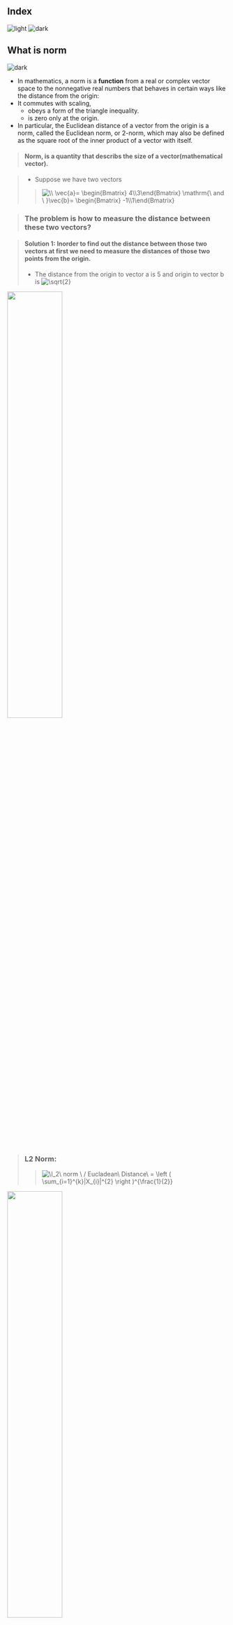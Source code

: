 ## Index
![light](https://user-images.githubusercontent.com/12748752/132402912-1a2a215e-de2f-4536-b28e-e75197136af9.png)
![dark](https://user-images.githubusercontent.com/12748752/132402918-976c6cc7-cc94-4267-9513-b3937504eb63.png)


## What is norm
![dark](https://user-images.githubusercontent.com/12748752/132402918-976c6cc7-cc94-4267-9513-b3937504eb63.png)
* In mathematics, a norm is a **function** from a real or complex vector space to the nonnegative real numbers that behaves in certain ways like the distance from the origin: 
* It commutes with scaling, 
   * obeys a form of the triangle inequality.
   * is zero only at the origin.
* In particular, the Euclidean distance of a vector from the origin is a norm, called the Euclidean norm, or 2-norm, which may also be defined as the square root of the inner product of a vector with itself.

> #### Norm, is a quantity that describs the size of a vector(mathematical vector).

> * Suppose we have two vectors
>>  <img src="https://latex.codecogs.com/svg.image?\\&space;\vec{a}=&space;\begin{Bmatrix}&space;4\\3\end{Bmatrix}&space;\mathrm{\&space;and&space;\&space;}\vec{b}=&space;\begin{Bmatrix}&space;-1\\1\end{Bmatrix}&space;" title="\\ \vec{a}= \begin{Bmatrix} 4\\3\end{Bmatrix} \mathrm{\ and \ }\vec{b}= \begin{Bmatrix} -1\\1\end{Bmatrix} " />

> ### The problem is how to measure the distance between these two vectors?

> #### Solution 1: Inorder to find out the distance between those two vectors at first we need to measure the distances of those two points from the origin.
> * The distance from the origin to vector a is 5 and origin to vector b is <img src="https://latex.codecogs.com/svg.image?\sqrt{2}" title="\sqrt{2}" />
> 

<img src="https://user-images.githubusercontent.com/12748752/141727741-6d7f2d7b-5ee2-4a0b-8fe1-d004be7b65ee.png" width=50%/>

> ### L2 Norm:
>> <img src="https://latex.codecogs.com/svg.image?\l_2\&space;norm&space;\&space;/&space;Eucladean\&space;Distance\&space;=&space;\left&space;(&space;\sum_{i=1}^{k}|X_{i}|^{2}&space;\right&space;)^{\frac{1}{2}}&space;" title="\l_2\ norm \ / Eucladean\ Distance\ = \left ( \sum_{i=1}^{k}|X_{i}|^{2} \right )^{\frac{1}{2}} " />


<img src="https://user-images.githubusercontent.com/12748752/141729610-5eaf179c-a9b3-43c1-9ba6-b06cb528e566.png" width=50%/>

